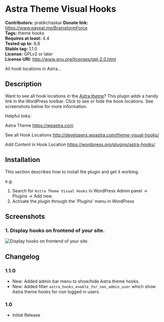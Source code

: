 # Astra Theme Visual Hooks #
**Contributors:** pratikchaskar 
**Donate link:** https://www.paypal.me/BrainstormForce  
**Tags:** theme hooks  
**Requires at least:** 4.4  
**Tested up to:** 6.8  
**Stable tag:** 1.1.0  
**License:** GPLv2 or later  
**License URI:** http://www.gnu.org/licenses/gpl-2.0.html  

All hook locations in Astra...

## Description ##

Want to see all hook locations in the <a href="https://wpastra.com/">Astra theme</a>? This plugin adds a handy link in the WordPress toolbar. Click to see or hide the hook locations. See screenshots below for more information.

Helpful links:

Astra Theme
https://wpastra.com

See all Hook Locations
http://developers.wpastra.com/theme-visual-hooks/

Add Content in Hook Location
https://wordpress.org/plugins/astra-hooks/

## Installation ##

This section describes how to install the plugin and get it working.

e.g.

1. Search for `Astra Theme Visual Hooks` in WordPress Admin panel -> Plugins -> Add new.
1. Activate the plugin through the 'Plugins' menu in WordPress

## Screenshots ##

### 1. Display hooks on frontend of your site. ###
![Display hooks on frontend of your site.](http://ps.w.org/astra-theme-visual-hooks/assets/screenshot-1.png)


## Changelog ##

### 1.1.0 ###
* New: Added admin bar menu to show/hide Astra theme hooks.
* New: Added filter `astra_hooks_enable_for_non_admin_user` which show Astra theme hooks for non logged in users.

### 1.0 ###
* Initial Release
